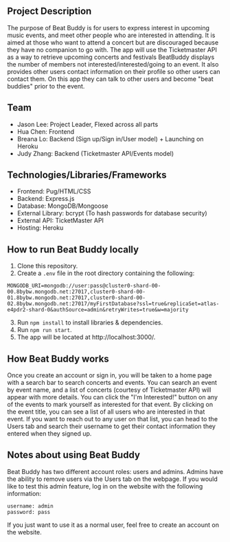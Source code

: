 ## Project Description
The purpose of Beat Buddy is for users to express interest in upcoming music events, and meet other people who are interested in attending. It is aimed at those who want to attend a concert but are discouraged because they have no companion to go with. The app will use the Ticketmaster API as a way to retrieve upcoming concerts and festivals BeatBuddy displays the number of members not interested/interested/going to an event. It also provides other users contact information on their profile so other users can contact them. On this app they can talk to other users and become "beat buddies" prior to the event.

## Team
- Jason Lee: Project Leader, Flexed across all parts
- Hua Chen: Frontend
- Breana Lo: Backend (Sign up/Sign in/User model) + Launching on Heroku
- Judy Zhang: Backend (Ticketmaster API/Events model)

## Technologies/Libraries/Frameworks
- Frontend: Pug/HTML/CSS
- Backend: Express.js
- Database: MongoDB/Mongoose
- External Library: bcrypt (To hash passwords for database security)
- External API: TicketMaster API
- Hosting: Heroku

## How to run Beat Buddy locally
  1. Clone this repository.
  2. Create a `.env` file in the root directory containing the following:
  ```
  MONGODB_URI=mongodb://user:pass@cluster0-shard-00-00.8bybw.mongodb.net:27017,cluster0-shard-00-01.8bybw.mongodb.net:27017,cluster0-shard-00-02.8bybw.mongodb.net:27017/myFirstDatabase?ssl=true&replicaSet=atlas-e4pdr2-shard-0&authSource=admin&retryWrites=true&w=majority
  ```
  3. Run `npm install` to install libraries & dependencies.
  4. Run `npm run start`.
  5. The app will be located at http://localhost:3000/.

## How Beat Buddy works
Once you create an account or sign in, you will be taken to a home page with a search bar to search concerts and events. You can search an event by event name, and a list of concerts (courtesy of Ticketmaster API) will appear with more details. You can click the "I'm Interested!" button on any of the events to mark yourself as interested for that event. By clicking on the event title, you can see a list of all users who are interested in that event. If you want to reach out to any user on that list, you can head to the Users tab and search their username to get their contact information they entered when they signed up.

## Notes about using Beat Buddy
Beat Buddy has two different account roles: users and admins. Admins have the ability to remove users via the Users tab on the webpage. If you would like to test this admin feature, log in on the website with the following information:
```
username: admin
password: pass
```
If you just want to use it as a normal user, feel free to create an account on the website.
